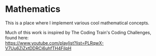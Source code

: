 # Mathematics

This is a place where I implement various cool mathematical concepts. 


Much of this work is inspired by The Coding Train's Coding Challenges, found here:  
https://www.youtube.com/playlist?list=PLRqwX-V7Uu6ZiZxtDDRCi6uhfTH4FilpH
